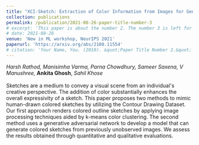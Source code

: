 ```yaml
---
title: "XCI-Sketch: Extraction of Color Information from Images for Generation of Colored Outlines and Sketches"
collection: publications
permalink: /publication/2021-08-26-paper-title-number-3
# excerpt: 'This paper is about the number 2. The number 3 is left for future work.'
# date: 2021-08-26
venue: 'New in ML workshop, NeurIPS 2021'
paperurl: 'https://arxiv.org/abs/2108.11554'
# citation: 'Your Name, You. (2010). &quot;Paper Title Number 2.&quot; <i>Journal 1</i>. 1(2).'
---
```

*Harsh Rathod, Manisimha Varma, Parna Chowdhury, Sameer Saxena, V Manushree,* **Ankita Ghosh**, *Sahil Khose*<br><br>Sketches are a medium to convey a visual scene from an individual's creative perspective. The addition of color substantially enhances the overall expressivity of a sketch. This paper proposes two methods to mimic human-drawn colored sketches by utilizing the Contour Drawing Dataset. Our first approach renders colored outline sketches by applying image processing techniques aided by k-means color clustering. The second method uses a generative adversarial network to develop a model that can generate colored sketches from previously unobserved images. We assess the results obtained through quantitative and qualitative evaluations.


<!-- Recommended citation: Your Name, You. (2010). "Paper Title Number 2." <i>Journal 1</i>. 1(2). -->
